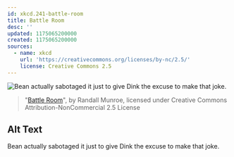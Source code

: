 ```yaml
---
id: xkcd.241-battle-room
title: Battle Room
desc: ''
updated: 1175065200000
created: 1175065200000
sources:
  - name: xkcd
    url: 'https://creativecommons.org/licenses/by-nc/2.5/'
    license: Creative Commons 2.5
---
```

![Bean actually sabotaged it just to give Dink the excuse to make that joke.](https://imgs.xkcd.com/comics/battle_room.png)
> "[Battle Room](https://xkcd.com/241/)", by Randall Munroe, licensed under Creative Commons Attribution-NonCommercial 2.5 License

## Alt Text
Bean actually sabotaged it just to give Dink the excuse to make that joke.
